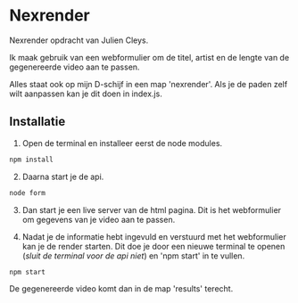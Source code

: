 # Nexrender

Nexrender opdracht van Julien Cleys. 

Ik maak gebruik van een webformulier om de titel, artist en de lengte van de gegenereerde video aan te passen.

Alles staat ook op mijn D-schijf in een map 'nexrender'. Als je de paden zelf wilt aanpassen kan je dit doen in index.js.

## Installatie

1) Open de terminal en installeer eerst de node modules.

```bash
npm install
```

2) Daarna start je de api.
```bash
node form
```
3) Dan start je een live server van de html pagina. Dit is het webformulier om gegevens van je video aan te passen.

3) Nadat je de informatie hebt ingevuld en verstuurd met het webformulier kan je de render starten. Dit doe je door een nieuwe terminal te openen (*sluit de terminal voor de api niet*) en 'npm start' in te vullen.
```bash
npm start
```
De gegenereerde video komt dan in de map 'results' terecht.